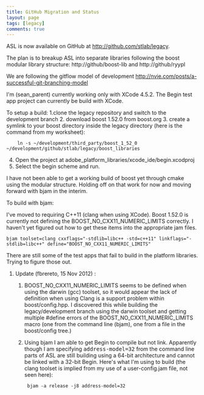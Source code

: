 ```yaml
---
title: GitHub Migration and Status
layout: page
tags: [legacy]
comments: true
---
```


ASL is now available on GitHub at http://github.com/stlab/legacy.

The plan is to breakup ASL into separate libraries following the boost modular library structure: http://github/boost-lib and http://github/ryypl

We are following the gitflow model of development http://nvie.com/posts/a-successful-git-branching-model

I'm (sean_parent) currently working only with XCode 4.5.2. The Begin test app project can currently be build with XCode.

To setup a build:
1.clone the legacy repository and switch to the development branch
2. download boost 1.52.0 from boost.org
3. create a symlink to your boost directory inside the legacy directory (here is the command from my worksheet):

        ln -s ~/development/third_party/boost_1_52_0 ~/development/github/stlab/legacy/boost_libraries

4. Open the project at adobe_platform_libraries/xcode_ide/begin.xcodproj
5. Select the begin scheme and run.

I have not been able to get a working build of boost yet through cmake using the modular structure. Holding off on that work for now and moving forward with bjam in the interim.

To build with bjam:

I've moved to requiring C++11 (clang when using XCode). Boost 1.52.0 is currently not defining the BOOST_NO_CXX11_NUMERIC_LIMITS correctly. I haven't yet figured out how to get these items into the appropriate jam files.

    bjam toolset=clang cxxflags="-stdlib=libc++ -std=c++11" linkflags="-stdlib=libc++" define="BOOST_NO_CXX11_NUMERIC_LIMITS"

There are still some of the test apps that fail to build in the platform libraries. Trying to figure those out.

1. Update (fbrereto, 15 Nov 2012) :
    1. BOOST_NO_CXX11_NUMERIC_LIMITS seems to be defined when using the darwin (gcc) toolset, so it would appear the lack of definition when using Clang is a support problem within boost/config.hpp. I discovered this while building the legacy/development branch using the darwin toolset and getting multiple #define errors of the BOOST_NO_CXX11_NUMERIC_LIMITS macro (one from the command line (bjam), one from a file in the boost/config tree.)
    1. Using bjam I am able to get Begin to compile but not link. Apparently though I am specifying <tt>address-model=32</tt> from the command line parts of ASL are still building using a 64-bit architecture and cannot be linked with a 32-bit Begin. Here's what I'm using to build (the clang toolset is implied from my use of a user-config.jam file, not seen here):

            bjam -a release -j8 address-model=32

